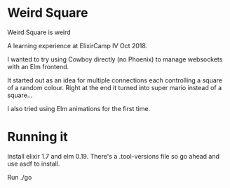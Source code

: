 # Weird Square

Weird Square is weird

A learning experience at ElixirCamp IV Oct 2018.

I wanted to try using Cowboy directly (no Phoenix) to manage websockets
with an Elm frontend.

It started out as an idea for multiple connections each controlling a
square of a random colour. Right at the end it turned into super mario
instead of a square...

I also tried using Elm animations for the first time.

# Running it

Install elixir 1.7 and elm 0.19.
There's a .tool-versions file so go ahead and use asdf to install.

Run ./go
